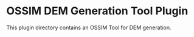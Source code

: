 # OSSIM DEM Generation Tool Plugin

This plugin directory contains an OSSIM Tool for DEM generation.

